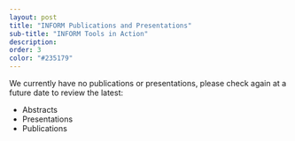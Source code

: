 ```yaml
---
layout: post
title: "INFORM Publications and Presentations"
sub-title: "INFORM Tools in Action"
description:
order: 3
color: "#235179"
---
```


We currently have no publications or presentations, please check again at a future date to review the latest:

- Abstracts
- Presentations
- Publications
